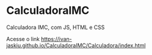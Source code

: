 # CalculadoraIMC
Calculadora IMC, com JS, HTML e CSS


Acesse o link 
https://ivan-jaskiu.github.io/CalculadoraIMC/Calculadora/index.html
